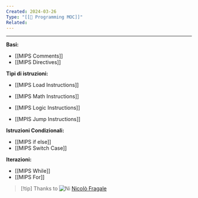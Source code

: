 ```yaml
---
Created: 2024-03-26
Type: "[[🏫 Programming MOC]]"
Related: 
---
```

---


**Basi:**
- [[MIPS Comments]]
- [[MIPS Directives]] 


**Tipi di istruzioni:**
- [[MIPS Load Instructions]]
- [[MIPS Math Instructions]]
- [[MIPS Logic Instructions]]


- [[MPIS Jump Instructions]]


**Istruzioni Condizionali:**
- [[MIPS if else]]
- [[MIPS Switch Case]]

**Iterazioni:**
- [[MIPS While]]
- [[MIPS For]]



>[!tip] Thanks to
>![Ni](https://yt3.ggpht.com/w6D0SS4GIDXcKvOvM1smInvkPLEEJz5KIDDZsrXfUDaUVxO4qEWWSc1lnsMql-pDZCL4nwbKsg=s48-c-k-c0x00ffffff-no-rj) [Nicolò Fragale](https://www.youtube.com/@Nico_Fragale)

